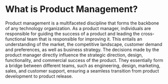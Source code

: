 # What is Product Management?

Product management is a multifaceted discipline that forms the backbone of any technology organization. As a product manager, individuals are responsible for guiding the success of a product and leading the cross-functional team that is responsible for improving it. This entails an understanding of the market, the competitive landscape, customer demand and preferences, as well as business strategy. The decisions made by the product manager directly influence the strategic direction, design, functionality, and commercial success of the product. They essentially form a bridge between different teams, such as engineering, design, marketing, sales, and customer support, ensuring a seamless transition from product development to product release.